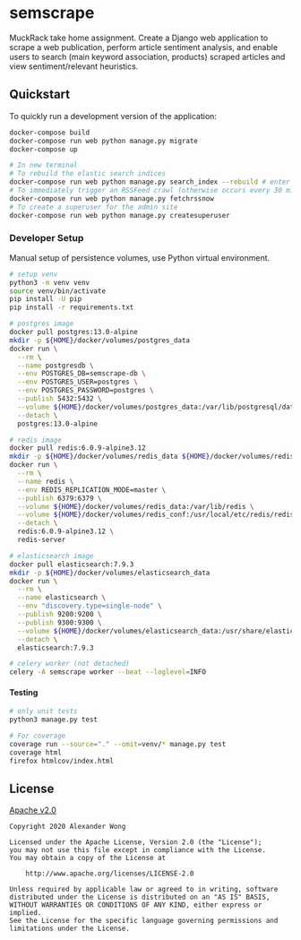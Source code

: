 # semscrape

MuckRack take home assignment. Create a Django web application to scrape a web publication, perform article sentiment analysis, and enable users to search (main keyword association, products) scraped articles and view sentiment/relevant heuristics.

## Quickstart

To quickly run a development version of the application:

```bash
docker-compose build
docker-compose run web python manage.py migrate
docker-compose up

# In new terminal
# To rebuild the elastic search indices
docker-compose run web python manage.py search_index --rebuild # enter y at prompt
# To immediately trigger an RSSFeed crawl (otherwise occurs every 30 mins)
docker-compose run web python manage.py fetchrssnow
# To create a superuser for the admin site
docker-compose run web python manage.py createsuperuser

```

### Developer Setup

Manual setup of persistence volumes, use Python virtual environment.

```bash
# setup venv
python3 -m venv venv
source venv/bin/activate
pip install -U pip
pip install -r requirements.txt

# postgres image
docker pull postgres:13.0-alpine
mkdir -p ${HOME}/docker/volumes/postgres_data
docker run \
  --rm \
  --name postgresdb \
  --env POSTGRES_DB=semscrape-db \
  --env POSTGRES_USER=postgres \
  --env POSTGRES_PASSWORD=postgres \
  --publish 5432:5432 \
  --volume ${HOME}/docker/volumes/postgres_data:/var/lib/postgresql/data \
  --detach \
  postgres:13.0-alpine

# redis image
docker pull redis:6.0.9-alpine3.12
mkdir -p ${HOME}/docker/volumes/redis_data ${HOME}/docker/volumes/redis_conf
docker run \
  --rm \
  --name redis \
  --env REDIS_REPLICATION_MODE=master \
  --publish 6379:6379 \
  --volume ${HOME}/docker/volumes/redis_data:/var/lib/redis \
  --volume ${HOME}/docker/volumes/redis_conf:/usr/local/etc/redis/redis.conf \
  --detach \
  redis:6.0.9-alpine3.12 \
  redis-server

# elasticsearch image
docker pull elasticsearch:7.9.3
mkdir -p ${HOME}/docker/volumes/elasticsearch_data
docker run \
  --rm \
  --name elasticsearch \
  --env "discovery.type=single-node" \
  --publish 9200:9200 \
  --publish 9300:9300 \
  --volume ${HOME}/docker/volumes/elasticsearch_data:/usr/share/elasticsearch/data \
  --detach \
  elasticsearch:7.9.3

# celery worker (not detached)
celery -A semscrape worker --beat --loglevel=INFO
```

#### Testing

```bash
# only unit tests
python3 manage.py test

# For coverage
coverage run --source="." --omit=venv/* manage.py test
coverage html
firefox htmlcov/index.html
```

## License

[Apache v2.0](./LICENSE)
```text
Copyright 2020 Alexander Wong

Licensed under the Apache License, Version 2.0 (the "License");
you may not use this file except in compliance with the License.
You may obtain a copy of the License at

    http://www.apache.org/licenses/LICENSE-2.0

Unless required by applicable law or agreed to in writing, software
distributed under the License is distributed on an "AS IS" BASIS,
WITHOUT WARRANTIES OR CONDITIONS OF ANY KIND, either express or implied.
See the License for the specific language governing permissions and
limitations under the License.
```
